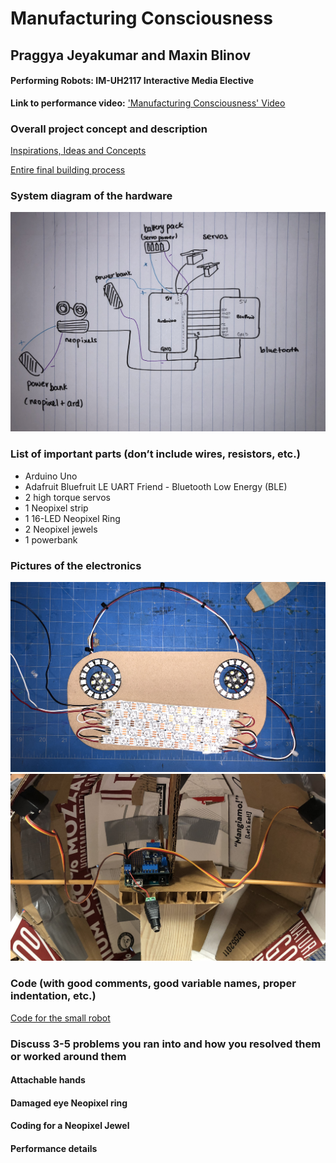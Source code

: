 # Manufacturing Consciousness
## Praggya Jeyakumar and Maxin Blinov
#### Performing Robots: IM-UH2117 Interactive Media Elective

**Link to performance video:**
['Manufacturing Consciousness' Video](https://drive.google.com/file/d/1gbxmSE6PLL_eIsrFjue3BnJgBO-sdiqA/view?usp=sharing)

### Overall project concept and description
[Inspirations, Ideas and Concepts](https://github.com/PraggyaJ/Performing-Robots/blob/master/FinalProject/Ideation/inspirations%26ideas%26concepts.md)

[Entire final building process](https://github.com/PraggyaJ/Performing-Robots/blob/master/FinalProject/Building/Building_Progress.md)

### System diagram of the hardware
![](images/diagram.jpg)

### List of important parts (don’t include wires, resistors, etc.)
 - Arduino Uno
 - Adafruit Bluefruit LE UART Friend - Bluetooth Low Energy (BLE)
 - 2 high torque servos
 - 1 Neopixel strip
 - 1 16-LED Neopixel Ring
 - 2 Neopixel jewels
 - 1 powerbank
### Pictures of the electronics
![](images/face_hard.jpg)
![](images/servo_hard.jpg)
### Code (with good comments, good variable names, proper indentation, etc.)
[Code for the small robot](https://github.com/PraggyaJ/Performing-Robots/tree/master/FinalProject/Code(robot_being_built))
### Discuss 3-5 problems you ran into and how you resolved them or worked around them
#### Attachable hands
#### Damaged eye Neopixel ring
#### Coding for a Neopixel Jewel
#### Performance details

